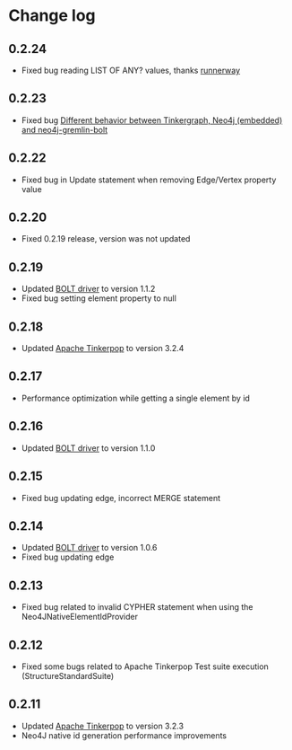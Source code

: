 # Change log

## 0.2.24

* Fixed bug reading LIST OF ANY? values, thanks [runnerway](https://github.com/runnerway)

## 0.2.23

* Fixed bug [Different behavior between Tinkergraph, Neo4j (embedded) and neo4j-gremlin-bolt](https://github.com/SteelBridgeLabs/neo4j-gremlin-bolt/issues/52)

## 0.2.22

* Fixed bug in Update statement when removing Edge/Vertex property value

## 0.2.20

* Fixed 0.2.19 release, version was not updated

## 0.2.19

* Updated [BOLT driver](https://github.com/neo4j/neo4j-java-driver) to version 1.1.2
* Fixed bug setting element property to null

## 0.2.18

* Updated [Apache Tinkerpop](http://tinkerpop.apache.org/) to version 3.2.4

## 0.2.17

* Performance optimization while getting a single element by id

## 0.2.16

* Updated [BOLT driver](https://github.com/neo4j/neo4j-java-driver) to version 1.1.0

## 0.2.15

* Fixed bug updating edge, incorrect MERGE statement

## 0.2.14

* Updated [BOLT driver](https://github.com/neo4j/neo4j-java-driver) to version 1.0.6
* Fixed bug updating edge

## 0.2.13

* Fixed bug related to invalid CYPHER statement when using the Neo4JNativeElementIdProvider 

## 0.2.12

* Fixed some bugs related to Apache Tinkerpop Test suite execution (StructureStandardSuite) 

## 0.2.11

* Updated [Apache Tinkerpop](http://tinkerpop.apache.org/) to version 3.2.3
* Neo4J native id generation performance improvements
